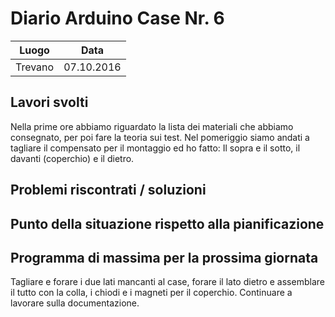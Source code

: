 # Diario Arduino Case Nr. 6

| Luogo        | Data           |
| ------------- |:-------------:|
| Trevano      | 07.10.2016 |

## Lavori svolti
Nella prime ore abbiamo riguardato la lista dei materiali che abbiamo consegnato, per poi fare la teoria sui test.
Nel pomeriggio siamo andati a tagliare il compensato per il montaggio ed ho fatto: Il sopra e il sotto, il davanti (coperchio) e il dietro.

## Problemi riscontrati / soluzioni

## Punto della situazione rispetto alla pianificazione

## Programma di massima per la prossima giornata
Tagliare e forare i due lati mancanti al case, forare il lato dietro e assemblare il tutto con la colla, i chiodi e i magneti per il coperchio.
Continuare a lavorare sulla documentazione.
